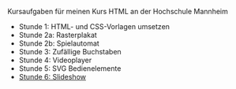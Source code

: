 Kursaufgaben für meinen Kurs HTML an der Hochschule Mannheim

- Stunde 1: HTML- und CSS-Vorlagen umsetzen
- Stunde 2a: Rasterplakat
- Stunde 2b: Spielautomat
- Stunde 3: Zufällige Buchstaben
- Stunde 4: Videoplayer
- Stunde 5: SVG Bedienelemente
- [Stunde 6: Slideshow](uebung_06.md)